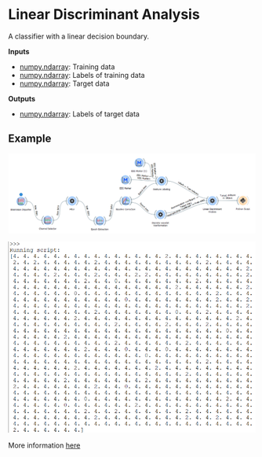 Linear Discriminant Analysis
============================
A classifier with a linear decision boundary.

**Inputs**
- [numpy.ndarray][1]: Training data
- [numpy.ndarray][1]: Labels of training data
- [numpy.ndarray][1]: Target data

**Outputs**

- [numpy.ndarray][1]: Labels of target data

[1]: https://docs.scipy.org/doc/numpy/reference/generated/numpy.ndarray.html

Example
-------

![](images/exa9work.png)

![](images/exa9plot.png)

More information [here](https://scikit-learn.org/stable/modules/generated/sklearn.discriminant_analysis.LinearDiscriminantAnalysis.html)